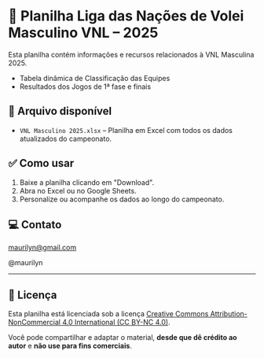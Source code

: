 # 🏐 Planilha Liga das Nações de Volei Masculino VNL – 2025

Esta planilha contém informações e recursos relacionados à VNL Masculina 2025.

- Tabela dinâmica de Classificação das Equipes
- Resultados dos Jogos de 1ª fase e finais

## 📂 Arquivo disponível

- `VNL Masculino 2025.xlsx` – Planilha em Excel com todos os dados atualizados do campeonato.

## ✅ Como usar

1. Baixe a planilha clicando em "Download".
2. Abra no Excel ou no Google Sheets.
3. Personalize ou acompanhe os dados ao longo do campeonato.

## 💻 Contato

maurilyn@gmail.com

@maurilyn

---

## 📄 Licença

Esta planilha está licenciada sob a licença [Creative Commons Attribution-NonCommercial 4.0 International (CC BY-NC 4.0)](https://creativecommons.org/licenses/by-nc/4.0/).

Você pode compartilhar e adaptar o material, **desde que dê crédito ao autor** e **não use para fins comerciais**.
